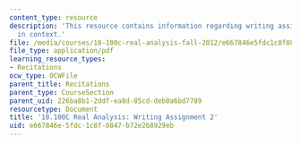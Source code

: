 ```yaml
---
content_type: resource
description: 'This resource contains information regarding writing assignment 2: proofs
  in context.'
file: /media/courses/18-100c-real-analysis-fall-2012/e667846e5fdc1c8f0847b72e268929eb_MIT18_100CF12_Writing_2.pdf
file_type: application/pdf
learning_resource_types:
- Recitations
ocw_type: OCWFile
parent_title: Recitations
parent_type: CourseSection
parent_uid: 226ba8b1-2ddf-ea8d-85cd-deb0a6bd7789
resourcetype: Document
title: '18.100C Real Analysis: Writing Assignment 2'
uid: e667846e-5fdc-1c8f-0847-b72e268929eb
---
```

